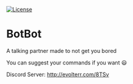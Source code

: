 [![License](https://img.shields.io/badge/License-GPL-orange)](https://github.com/Alpher-Dark/BotBot/blob/main/LICENSE)

# BotBot
A talking partner made to not get you bored

You can suggest your commands if you want :smiley:

Discord Server: http://evolterr.com/8TSv
